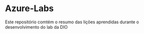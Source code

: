 # Azure-Labs
Este repositório comtém o resumo das lições aprendidas durante o desenvolvimento do lab da DIO
